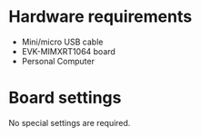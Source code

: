 Hardware requirements
===================
- Mini/micro USB cable
- EVK-MIMXRT1064 board
- Personal Computer

Board settings
============
No special settings are required.

